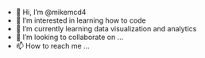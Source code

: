 - 👋 Hi, I’m @mikemcd4
- 👀 I’m interested in learning how to code
- 🌱 I’m currently learning data visualization and analytics
- 💞️ I’m looking to collaborate on ...
- 📫 How to reach me ...

<!---
mikemcd4/mikemcd4 is a ✨ special ✨ repository because its `README.md` (this file) appears on your GitHub profile.
You can click the Preview link to take a look at your changes.
--->
